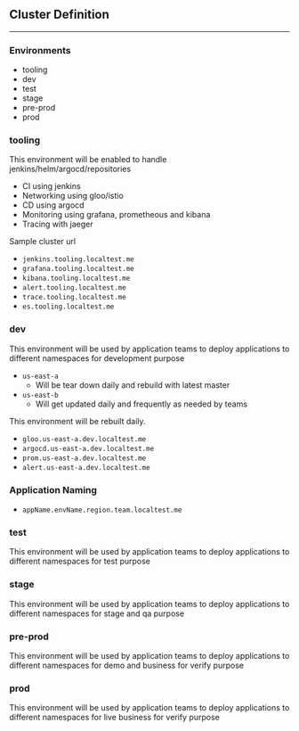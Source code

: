 ## Cluster Definition
-------------------------------------
### Environments
- tooling
- dev
- test
- stage
- pre-prod
- prod


### tooling
This environment will be enabled to handle jenkins/helm/argocd/repositories
- CI using jenkins
- Networking using gloo/istio
- CD using argocd
- Monitoring using grafana, prometheous and kibana
- Tracing with jaeger

Sample cluster url
- `jenkins.tooling.localtest.me`
- `grafana.tooling.localtest.me`
- `kibana.tooling.localtest.me`
- `alert.tooling.localtest.me`
- `trace.tooling.localtest.me`
- `es.tooling.localtest.me`

### dev
This environment will be used by application teams to deploy applications to different namespaces for development purpose

- `us-east-a`
    - Will be tear down daily and rebuild with latest master
- `us-east-b`
    - Will get updated daily and frequently as needed by teams

This environment will be rebuilt daily.

- `gloo.us-east-a.dev.localtest.me`
- `argocd.us-east-a.dev.localtest.me`
- `prom.us-east-a.dev.localtest.me`
- `alert.us-east-a.dev.localtest.me`


### Application Naming
 - `appName.envName.region.team.localtest.me`

### test
This environment will be used by application teams to deploy applications to different namespaces for test purpose

### stage
This environment will be used by application teams to deploy applications to different namespaces for stage and qa purpose

### pre-prod
This environment will be used by application teams to deploy applications to different namespaces for demo and business for verify purpose

### prod
This environment will be used by application teams to deploy applications to different namespaces for live business for verify purpose

